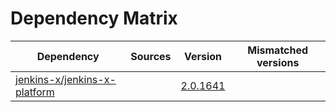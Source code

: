 # Dependency Matrix

Dependency | Sources | Version | Mismatched versions
---------- | ------- | ------- | -------------------
[jenkins-x/jenkins-x-platform](https://github.com/jenkins-x/jenkins-x-platform) |  | [2.0.1641](https://github.com/jenkins-x/jenkins-x-platform/releases/tag/v2.0.1641) | 
